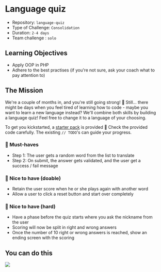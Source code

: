 # Language quiz

- Repository: `language-quiz`
- Type of Challenge: `Consolidation`
- Duration: `2-4 days`
- Team challenge : `solo`

## Learning Objectives
- Apply OOP in PHP
- Adhere to the best practises (if you're not sure, ask your coach what to pay attention to)

## The Mission
We're a couple of months in, and you're still going strong! 💪
Still... there might be days when you feel tired of learning how to code - maybe you want to learn a new language instead? We'll combine both skills by building a language quiz!
Feel free to change it to a language of your choosing.

To get you kickstarted, a [starter pack](starter-pack) is provided 🚀
Check the provided code carefully. The existing `// TODO`'s can guide your progress.

### 🌱 Must-haves

- Step 1: The user gets a random word from the list to translate
- Step 2: On submit, the answer gets validated, and the user get a success / fail message

### 🌼 Nice to have (doable)

- Retain the user score when he or she plays again with another word
- Allow a user to click a reset button and start over completely

### 🌳 Nice to have (hard)

- Have a phase before the quiz starts where you ask the nickname from the user
- Scoring will now be split in right and wrong answers
- Once the number of 10 right or wrong answers is reached, show an ending screen with the scoring

## You can do this

![](https://media.giphy.com/media/4CrFGQyU2uuk0/giphy.gif)